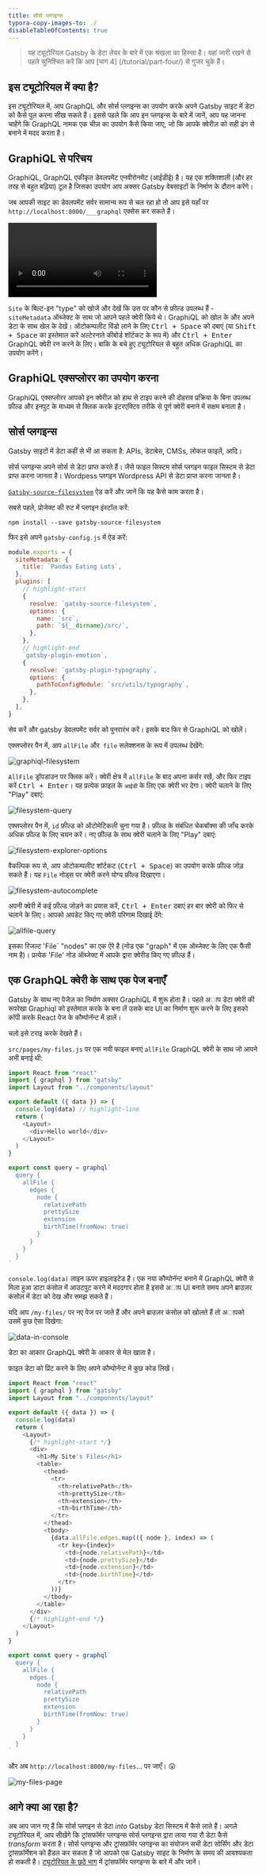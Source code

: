 ```yaml
---
title: सोर्स प्लगइन्स
typora-copy-images-to: ./
disableTableOfContents: true
---
```


> यह ट्यूटोरियल Gatsby के डेटा लेयर के बारे में एक श्रंखला का हिस्सा है। यहां जारी रखने से पहले सुनिश्चित करें कि आप [भाग 4] (/tutorial/part-four/) से गुजर चुके हैं।

## इस ट्यूटोरियल में क्या है?

इस ट्यूटोरियल में, आप GraphQL और सोर्स प्लगइन्स का उपयोग करके अपने Gatsby साइट में डेटा को कैसे पुल करना सीख सकते हैं। इससे पहले कि आप इन प्लगइन्स के बारे में जानें, आप यह जानना चाहेंगे कि GraphQL नामक एक चीज़ का उपयोग कैसे किया जाए, जो कि आपके क्वेरीज़ को सही ढंग से बनाने में मदद करता है।

## GraphiQL से परिचय

GraphiQL, GraphQL एकीकृत डेवलपमेंट एनवीरोनमेंट (आईडीई) है। यह एक शक्तिशाली (और हर तरह से बहुत बढ़िया) टूल है जिसका उपयोग आप अक्सर Gatsby वेबसाइटों के निर्माण के दौरान करेंगे।

जब आपकी साइट का डेवलपमेंट सर्वर सामान्य रूप से चल रहा हो तो आप इसे यहाँ पर `http://localhost:8000/___graphql` एक्सेस कर सकते हैं।

<video controls="controls" autoplay="true" loop="true">
  <source type="video/mp4" src="/graphiql-explore.mp4" />
  <p>Your browser does not support the video element.</p>
</video>

`Site` के बिल्ट-इन "type" को खोजें और देखें कि उस पर कौन से फ़ील्ड उपलब्ध हैं - `siteMetadata` ऑब्जेक्ट के साथ जो आपने पहले क्वेरी किये थे। GraphiQL को खोल के और अपने डेटा के साथ खेल के देखें। ऑटोकम्पलीट विंडो लाने के लिए  <kbd>Ctrl + Space</kbd> को दबाएं (या <kbd>Shift + Space</kbd> का इस्तेमाल करें अल्टेरनाते कीबोर्ड शॉर्टकट के रूप में) और  <kbd>Ctrl + Enter</kbd> GraphQL क्वेरी रन  करने के लिए। बाकि के बचे हुए ट्यूटोरियल से बहुत अधिक GraphiQL का उपयोग करेंगे।

## GraphiQL एक्सप्लोरर का उपयोग करना

GraphiQL एक्सप्लोरर आपको इन क्वेरीज़ को हाथ से टाइप करने की दोहराव प्रक्रिया के बिना उपलब्ध फ़ील्ड और इनपुट के माध्यम से क्लिक करके इंटरएक्टिव तरीके से पूर्ण क्वेरी बनाने में सक्षम बनाता है।

<EggheadEmbed
  lessonLink="https://egghead.io/lessons/gatsby-build-a-graphql-query-using-gatsby-s-graphiql-explorer"
  lessonTitle="Build a GraphQL Query using Gatsby’s GraphiQL Explorer"
/>

## सोर्स प्लगइन्स

Gatsby साइटों में डेटा कहीं से भी आ सकता है: APIs, डेटाबेस, CMSs, लोकल फाइलें, आदि।

सोर्स प्लगइन्स अपने सोर्स से डेटा प्राप्त करते हैं। जैसे फाइल सिस्टम सोर्स प्लगइन फाइल सिस्टम से डेटा प्राप्त करना जानता है। Wordpess प्लगइन Wordpress API से डेटा प्राप्त करना जानता है।

[`Gatsby-source-filesystem`](/packages/gatsby-source-filesystem/) ऐड करें और जानें कि यह कैसे काम करता है।

सबसे पहले, प्रोजेक्ट की रुट में प्लगइन इंस्टॉल करें:

```shell
npm install --save gatsby-source-filesystem
```

फिर इसे अपने `gatsby-config.js` में ऐड करें:

```javascript:title=gatsby-config.js
module.exports = {
  siteMetadata: {
    title: `Pandas Eating Lots`,
  },
  plugins: [
    // highlight-start
    {
      resolve: `gatsby-source-filesystem`,
      options: {
        name: `src`,
        path: `${__dirname}/src/`,
      },
    },
    // highlight-end
    `gatsby-plugin-emotion`,
    {
      resolve: `gatsby-plugin-typography`,
      options: {
        pathToConfigModule: `src/utils/typography`,
      },
    },
  ],
}
```

सेव करें और gatsby डेवलपमेंट सर्वर को पुनरारंभ करें। इसके बाद फिर से GraphiQL को खोलें।

एक्सप्लोरर पैन में, आप `allFile` और` file` सलेक्शनस के रूप में उपलब्ध देखेंगे:

![graphiql-filesystem](graphiql-filesystem.png)

`AllFile` ड्रॉपडाउन पर क्लिक करें। क्वेरी क्षेत्र में `allFile` के बाद अपना कर्सर रखें, और फिर टाइप करें <kbd>Ctrl + Enter</kbd>। यह प्रत्येक फ़ाइल के `आईडी` के लिए एक क्वेरी भर देगा। क्वेरी चलाने के लिए "Play" दबाएं:

![filesystem-query](filesystem-query.png)

एक्सप्लोरर पैन में, `id` फ़ील्ड को ऑटोमेटिकली चुना गया है। फ़ील्ड के संबंधित चेकबॉक्स की जाँच करके अधिक फ़ील्ड के लिए चयन करें। नए फ़ील्ड के साथ क्वेरी चलाने के लिए "Play" दबाएं:

![filesystem-explorer-options](filesystem-explorer-options.png)

वैकल्पिक रूप से, आप ऑटोकम्पलीट शॉर्टकट (<kbd>Ctrl + Space</kbd>) का उपयोग करके फ़ील्ड जोड़ सकते हैं। यह `File` नोड्स पर क्वेरी करने योग्य फ़ील्ड दिखाएगा।

![filesystem-autocomplete](filesystem-autocomplete.png)

अपनी क्वेरी में कई फ़ील्ड जोड़ने का प्रयास करें, <kbd>Ctrl + Enter</kbd> दबाएं
हर बार क्वेरी को फिर से चलाने के लिए। आपको अपडेट किए गए क्वेरी परिणाम दिखाई देंगे:

![allfile-query](allfile-query.png)

इसका रिजल्ट 'File` "nodes" का एक ऐरे है (नोड एक "graph" में एक ऑब्जेक्ट के लिए एक फैंसी नाम है)। 
प्रत्येक 'File' नोड ऑब्जेक्ट में आपके द्वारा क्वेरीड किए गए फ़ील्ड हैं।

## एक GraphQL क्वेरी के साथ एक पेज बनाएँ

Gatsby के साथ नए पेजेज़ का निर्माण अक्सर GraphiQL में शुरू होता है। पहले अाप डेटा क्वेरी
की रूपरेखा Graphiql को इस्तेमाल करके के बना लें उसके बाद UI का निर्माण शुरू करने के लिए इसको
कॉपी करके React पेज के कौम्पोनॅन्ट में डालें।

चलो इसे टराइ करके देखते हैं।

`src/pages/my-files.js` पर एक नयी फाइल बनाएं `allFile` GraphQL क्वेरी के साथ जो आपने अभी
बनाई थी:

```jsx:title=src/pages/my-files.js
import React from "react"
import { graphql } from "gatsby"
import Layout from "../components/layout"

export default ({ data }) => {
  console.log(data) // highlight-line
  return (
    <Layout>
      <div>Hello world</div>
    </Layout>
  )
}

export const query = graphql`
  query {
    allFile {
      edges {
        node {
          relativePath
          prettySize
          extension
          birthTime(fromNow: true)
        }
      }
    }
  }
`
```

`console.log(data)` लाइन ऊपर हाइलाइटेड है। एक नया कौम्पोनॅन्ट बनाने में
GraphQL क्वेरी से मिला हुआ डाटा कंसोल में आउटपुट करने में मददगार होता है
इससे अाप UI बनाते समय अपने ब्राउज़र कंसोल में डेटा को देख और समझ सकते हैं।

यदि आप `/my-files/` पर नए पेज पर जाते हैं और अपने ब्राउज़र कंसोल को खोलते हैं
तो अापको उसमें कुछ ऐसा दिखेगा:

![data-in-console](data-in-console.png)

डेटा का आकार GraphQL क्वेरी के आकार से मेल खाता है।

फ़ाइल डेटा को प्रिंट करने के लिए अपने कौम्पोनॅन्ट में कुछ कोड लिखें।


```jsx:title=src/pages/my-files.js
import React from "react"
import { graphql } from "gatsby"
import Layout from "../components/layout"

export default ({ data }) => {
  console.log(data)
  return (
    <Layout>
      {/* highlight-start */}
      <div>
        <h1>My Site's Files</h1>
        <table>
          <thead>
            <tr>
              <th>relativePath</th>
              <th>prettySize</th>
              <th>extension</th>
              <th>birthTime</th>
            </tr>
          </thead>
          <tbody>
            {data.allFile.edges.map(({ node }, index) => (
              <tr key={index}>
                <td>{node.relativePath}</td>
                <td>{node.prettySize}</td>
                <td>{node.extension}</td>
                <td>{node.birthTime}</td>
              </tr>
            ))}
          </tbody>
        </table>
      </div>
      {/* highlight-end */}
    </Layout>
  )
}

export const query = graphql`
  query {
    allFile {
      edges {
        node {
          relativePath
          prettySize
          extension
          birthTime(fromNow: true)
        }
      }
    }
  }
`
```

और अब `http://localhost:8000/my-files`… पर जाएँ। 😲

![my-files-page](my-files-page.png)

## आगे क्या आ रहा है?

अब आप जान गए हैं कि सोर्स प्लगइन से डेटा _into_ Gatsby डेटा सिस्टम में कैसे लाते हैं। अगले ट्यूटोरियल में, आप सीखेंगे कि ट्रांसफॉर्मर प्लगइन्स सोर्स प्लगइन्स द्वारा लाया गया रौ डेटा कैसे _transform_ करता है। सोर्स प्लगइन्स और ट्रांसफ़ॉर्मर प्लगइन्स का संयोजन सभी डेटा सोर्सिंग और डेटा ट्रांसफ़ॉर्मेशन को हैंडल कर सकता है जो आपको एक Gatsby साइट के निर्माण के समय की आवश्यकता हो सकती है। [ट्यूटोरियल के छठे भाग](/tutorial/part-six/) में ट्रांसफॉर्मर प्लगइन्स के बारे में और जानें।
